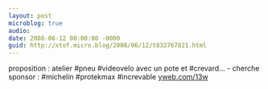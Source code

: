 ```yaml
---
layout: post
microblog: true
audio: 
date: 2008-06-12 00:00:00 -0000
guid: http://xtof.micro.blog/2008/06/12/t832767821.html
---
```

proposition : atelier #pneu #videovelo avec un pote et #crevard... - cherche sponsor  : #michelin #protekmax #increvable [yweb.com/13w](http://yweb.com/13w)
